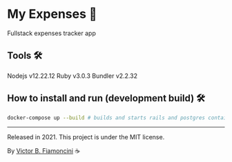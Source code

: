 # My Expenses 💸

Fullstack expenses tracker app

## Tools 🛠

Nodejs v12.22.12
Ruby v3.0.3
Bundler v2.2.32

## How to install and run (development build) 🛠

```bash
docker-compose up --build # builds and starts rails and postgres containers
```

----------
Released in 2021. This project is under the MIT license.

By [Victor B. Fiamoncini](https://github.com/Victor-Fiamoncini) ☕️
